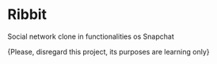 # Ribbit
Social network clone in functionalities os Snapchat

{Please, disregard this project, its purposes are learning only}

